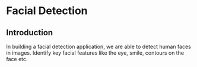 # Facial Detection

## Introduction
In building a facial detection application, we are able to detect human faces in images. Identify key facial features like the eye, smile, contours on the face etc.

